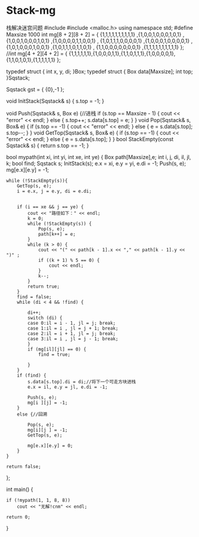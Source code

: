 # Stack-mg
栈解决迷宫问题
#include <iostream>
#include <malloc.h>
using namespace std;
#define Maxsize 1000
int mg[8 + 2][8 + 2] = { {1,1,1,1,1,1,1,1,1,1} ,{1,0,0,1,0,0,0,1,0,1} ,
							{1,0,0,1,0,0,0,1,0,1} ,{1,0,0,0,0,1,1,0,0,1} ,
							{1,0,1,1,1,0,0,0,0,1} ,{1,0,0,0,1,0,0,0,0,1} ,
							 {1,0,1,0,0,0,1,0,0,1} ,{1,0,1,1,1,0,1,1,0,1} ,
							 {1,1,0,0,0,0,0,0,0,1} ,{1,1,1,1,1,1,1,1,1,1} };
//int mg[4 + 2][4 + 2] = { {1,1,1,1,1,1},{1,0,0,0,1,1},{1,1,0,1,1,1},{1,0,0,0,0,1},{1,1,0,1,0,1},{1,1,1,1,1,1} };

typedef struct {
	int x, y, di;
}Box;
typedef struct {
	Box data[Maxsize];
	int top;
}Sqstack;


Sqstack gst = { {0},-1 };

void InitStack(Sqstack& s) {
	s.top = -1;
}

void Push(Sqstack& s, Box e) {//进栈
	if (s.top == Maxsize - 1) {
		cout << "error" << endl;
	}
	else {
		s.top++;
		s.data[s.top] = e;
	}
}
void Pop(Sqstack& s, Box& e) {
	if (s.top == -1) {
		cout << "error" << endl;
	}
	else {
		e = s.data[s.top];
		s.top--;
	}
}
void GetTop(Sqstack& s, Box& e) {
	if (s.top == -1) {
		cout << "error" << endl;
	}
	else {
		e = s.data[s.top];
	}
}
bool StackEmpty(const Sqstack& s) {
    return s.top == -1;
}

bool mypath(int xi, int yi, int xe, int ye) {
	Box path[Maxsize],e;
	int i, j, di, il, jl, k;
	bool find;
	Sqstack s;
	InitStack(s);
	e.x = xi, e.y = yi, e.di = -1;
	Push(s, e);
	mg[e.x][e.y] = -1;

	while (!StackEmpty(s)){
		GetTop(s, e);
		i = e.x, j = e.y, di = e.di;


		if (i == xe && j == ye) {
			cout << "路径如下：" << endl;
			k = 0;
			while (!StackEmpty(s)) {
				Pop(s, e);
				path[k++] = e;
			}
			while (k > 0) {
				cout << "(" << path[k - 1].x << "," << path[k - 1].y << ")" ;
				if ((k + 1) % 5 == 0) {
					cout << endl;
				}
				k--;
			}
			return true;
		}
		find = false;
		while (di < 4 && !find) {
			
			di++;
			switch (di) {
			case 0:il = i - 1, jl = j; break;
			case 1:il = i , jl = j + 1; break;
			case 2:il = i + 1, jl = j; break;
			case 3:il = i , jl = j - 1; break;
			}
			if (mg[il][jl] == 0) {
				find = true;
				
			}
		}
		if (find) {
			s.data[s.top].di = di;//将下一个可走方块进栈
			e.x = il, e.y = jl, e.di = -1;
		
			Push(s, e);
			mg[i ][j] = -1;
		}
		else {//回溯
			
			Pop(s, e);
			mg[i][j ] = -1;
			GetTop(s, e);
		
			mg[e.x][e.y] = 0;
		}
	}
	
	return false;
};




int main() {
	
	if (!mypath(1, 1, 8, 8))
		cout << "无解!cnm" << endl;

	return 0;
}
